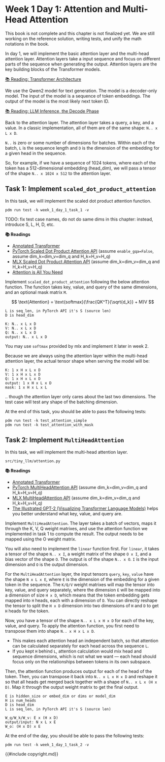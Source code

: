 # Week 1 Day 1: Attention and Multi-Head Attention

<div class="warning">

This book is not complete and this chapter is not finalized yet. We are still working on the reference solution, writing
tests, and unify the math notations in the book.

</div>

In day 1, we will implement the basic attention layer and the multi-head attention layer. Attention layers take a input
sequence and focus on different parts of the sequence when generating the output. Attention layers are the key building
blocks of the Transformer models.

[📚 Reading: Transformer Architecture](https://huggingface.co/learn/llm-course/chapter1/6)

We use the Qwen2 model for text generation. The model is a decoder-only model. The input of the model is a sequence of
token embeddings. The output of the model is the most likely next token ID.

[📚 Reading: LLM Inference, the Decode Phase](https://huggingface.co/learn/llm-course/chapter1/8)

Back to the attention layer. The attention layer takes a query, a key, and a value. In a classic implementation, all
of them are of the same shape: `N.. x L x D`.

`N..` is zero or some number of dimensions for batches. Within each of the batch, `L` is the sequence length and `D` is
the dimension of the embedding for a given head in the sequence.

So, for example, if we have a sequence of 1024 tokens, where each of the token has a 512-dimensional embedding (head_dim),
we will pass a tensor of the shape `N.. x 1024 x 512` to the attention layer.

## Task 1: Implement `scaled_dot_product_attention`

In this task, we will implement the scaled dot product attention function.

```
pdm run test -k week_1_day_1_task_1 -v
```

TODO: fix test case names, do not do same dims in this chapter: instead, introduce S, L, H, D, etc.

**📚 Readings**

* [Annotated Transformer](https://nlp.seas.harvard.edu/annotated-transformer/)
* [PyTorch Scaled Dot Product Attention API](https://pytorch.org/docs/stable/generated/torch.nn.functional.scaled_dot_product_attention.html) (assume `enable_gqa=False`, assume dim_k=dim_v=dim_q and H_k=H_v=H_q)
* [MLX Scaled Dot Product Attention API](https://ml-explore.github.io/mlx/build/html/python/_autosummary/mlx.core.fast.scaled_dot_product_attention.html) (assume dim_k=dim_v=dim_q and H_k=H_v=H_q)
* [Attention is All You Need](https://arxiv.org/abs/1706.03762)

Implement `scaled_dot_product_attention` following the below attention function. The function takes key, value, and query of the same dimensions, and an optional mask matrix `M`.

$$
  \text{Attention} = \text{softmax}(\frac{QK^T}{\sqrt{d_k}} + M)V
$$

```
L is seq_len, in PyTorch API it's S (source len)
D is head_dim

K: N.. x L x D
V: N.. x L x D
Q: N.. x L x D
output: N.. x L x D
```

You may use `softmax` provided by mlx and implement it later in week 2.

Because we are always using the attention layer within the multi-head attention layer, the actual tensor shape when serving
the model will be:

```
K: 1 x H x L x D
V: 1 x H x L x D
Q: 1 x H x L x D
output: 1 x H x L x D
mask: 1 x H x L x L
```

.. though the attention layer only cares about the last two dimensions. The test case will test any shape of the batching dimension.

At the end of this task, you should be able to pass the following tests:

```
pdm run test -k test_attention_simple
pdm run test -k test_attention_with_mask
```

## Task 2: Implement `MultiHeadAttention`

In this task, we will implement the multi-head attention layer.

```
src/tiny_llm/attention.py
```

**📚 Readings**

* [Annotated Transformer](https://nlp.seas.harvard.edu/annotated-transformer/)
* [PyTorch MultiHeadAttention API](https://pytorch.org/docs/stable/generated/torch.nn.MultiheadAttention.html) (assume dim_k=dim_v=dim_q and H_k=H_v=H_q)
* [MLX MultiHeadAttention API](https://ml-explore.github.io/mlx/build/html/python/nn/_autosummary/mlx.nn.MultiHeadAttention.html) (assume dim_k=dim_v=dim_q and H_k=H_v=H_q)
* [The Illustrated GPT-2 (Visualizing Transformer Language Models)](https://jalammar.github.io/illustrated-gpt2) helps you better understand what key, value, and query are.

Implement `MultiHeadAttention`. The layer takes a batch of vectors, maps it through the K, V, Q weight matrixes, and use the attention function we implemented in task 1 to compute the result. The output needs to be mapped using the O
weight matrix.

You will also need to implement the `linear` function first. For `linear`, it takes a tensor of the shape `N.. x I`, a weight matrix of the shape `O x I`, and a bias vector of the shape `O`. The output is of the shape `N.. x O`. `I` is the input dimension and `O` is the output dimension.

For the `MultiHeadAttention` layer, the input tensors `query`, `key`, `value` have the shape `N x L x E`, where `E` is the dimension of the
embedding for a given token in the sequence. The `K/Q/V` weight matrixes will map the tensor into key, value, and query
separately, where the dimension `E` will be mapped into a dimension of size `H x D`, which means that the token embedding
gets mapped into `H` heads, each with a dimension of `D`. You can directly reshape the tensor to split the `H x D` dimension
into two dimensions of `H` and `D` to get `H` heads for the token.

Now, you have a tensor of the shape `N.. x L x H x D` for each of the key, value, and query. To apply the attention function, you first need to transpose them into shape `N.. x H x L x D`.

* This makes each attention head an independent batch, so that attention can be calculated separately for each head across the sequence `L`.
* If you kept `H` behind `L`, attention calculation would mix head and sequence dimensions, which is not what we want — each head should focus only on the relationships between tokens in its own subspace.

Then, the attention function produces output for each of the head of the token. Then, you can transpose it back into `N.. x L x H x D` and reshape it
so that all heads get merged back together with a shape of `N.. x L x (H x D)`. Map it through the output weight matrix to get
the final output.

```
E is hidden_size or embed_dim or dims or model_dim
H is num_heads
D is head_dim
L is seq_len, in PyTorch API it's S (source len)

W_q/W_k/W_v: E x (H x D)
output/input: N x L x E
W_o: (H x D) x E
```

At the end of the day, you should be able to pass the following tests:

```
pdm run test -k week_1_day_1_task_2 -v
```

{{#include copyright.md}}
